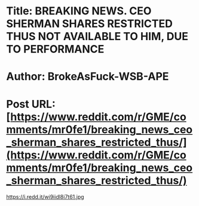 # Title: BREAKING NEWS. CEO SHERMAN SHARES RESTRICTED THUS NOT AVAILABLE TO HIM, DUE TO PERFORMANCE
# Author: BrokeAsFuck-WSB-APE
# Post URL: [https://www.reddit.com/r/GME/comments/mr0fe1/breaking_news_ceo_sherman_shares_restricted_thus/](https://www.reddit.com/r/GME/comments/mr0fe1/breaking_news_ceo_sherman_shares_restricted_thus/)


https://i.redd.it/wi9iidl8i7t61.jpg